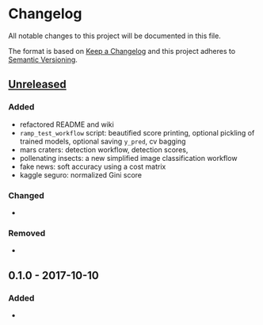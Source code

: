 # Changelog
All notable changes to this project will be documented in this file.

The format is based on [Keep a Changelog](http://keepachangelog.com/en/1.0.0/)
and this project adheres to [Semantic Versioning](http://semver.org/spec/v2.0.0.html).

## [Unreleased]
### Added
- refactored README and wiki
- `ramp_test_workflow` script: beautified score printing, optional pickling of trained models, optional saving `y_pred`, cv bagging
- mars craters: detection workflow, detection scores,
- pollenating insects: a new simplified image classification workflow
- fake news: soft accuracy using a cost matrix
- kaggle seguro: normalized Gini score
### Changed
-

### Removed
-

## 0.1.0 - 2017-10-10
### Added
-


[Unreleased]: https://github.com/paris-saclay-cds/ramp-workflow/compare/v0.1.0...HEAD
